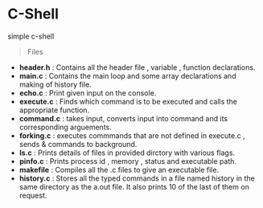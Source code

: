 # C-Shell
simple c-shell 




>Files

- **header.h** : Contains all the header file , variable , function declarations.
- **main.c** : Contains the main loop and some array declarations and making of history file.
- **echo.c** : Print given input on the console.
- **execute.c** : Finds which command is to be executed and calls the appropriate function.
- **command.c** : takes input, converts input into command and its corresponding arguements.
- **forking.c** : executes commmands that are not defined in execute.c , sends & commands to background.
- **ls.c** : Prints details of files in provided dirctory with various flags.
- **pinfo.c** : Prints process id , memory , status and executable path.
- **makefile** : Compiles all the .c files to give an executable file.
- **history.c** : Stores all the typed commands in a file named history in the same directory as the a.out file. It also prints 10 of the last of them on request.

